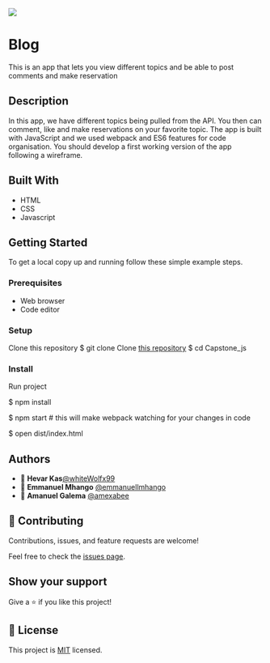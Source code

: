 ![](https://img.shields.io/badge/Microverse-blueviolet)

# Blog 
This is an app that lets you view different topics and be able to post comments and make reservation

## Description
In this app, we have different topics being pulled from the API. You then can comment, like and make reservations on your favorite topic. 
The app is built with JavaScript and we used webpack and ES6 features for code organisation. You should develop a first working version of the app following a 
wireframe.


## Built With

- HTML
- CSS
- Javascript

## Getting Started

To get a local copy up and running follow these simple example steps.

### Prerequisites
- Web browser
- Code editor
  
### Setup
Clone this repository
$ git clone Clone [this repository](https://github.com/whiteWolfx99/Capstone_js.git)
$ cd Capstone_js

### Install
Run project

$ npm install

$ npm start # this will make webpack watching for your changes in code

$ open dist/index.html



## Authors

- 👤 **Hevar Kas**[@whiteWolfx99](https://github.com/whiteWolfx99)
- 👤 **Emmanuel Mhango** [@emmanuellmhango](https://github.com/emmanuellmhango)
- 👤 **Amanuel Galema** [@amexabee](https://github.com/amexabee)

## 🤝 Contributing

Contributions, issues, and feature requests are welcome!

Feel free to check the [issues page](../../issues/).

## Show your support

Give a ⭐️ if you like this project!


## 📝 License

This project is [MIT](./MIT.md) licensed.
